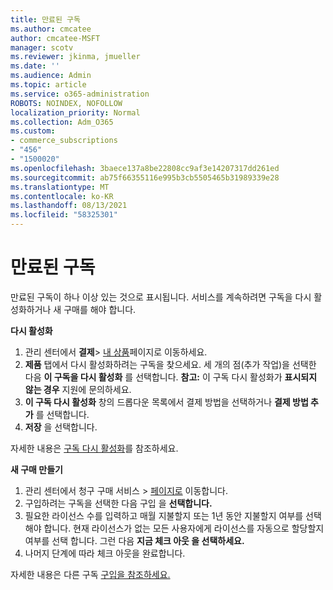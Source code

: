 ```yaml
---
title: 만료된 구독
ms.author: cmcatee
author: cmcatee-MSFT
manager: scotv
ms.reviewer: jkinma, jmueller
ms.date: ''
ms.audience: Admin
ms.topic: article
ms.service: o365-administration
ROBOTS: NOINDEX, NOFOLLOW
localization_priority: Normal
ms.collection: Adm_O365
ms.custom:
- commerce_subscriptions
- "456"
- "1500020"
ms.openlocfilehash: 3baece137a8be22808cc9af3e14207317dd261ed
ms.sourcegitcommit: ab75f66355116e995b3cb5505465b31989339e28
ms.translationtype: MT
ms.contentlocale: ko-KR
ms.lasthandoff: 08/13/2021
ms.locfileid: "58325301"
---
```

# <a name="expired-subscription"></a>만료된 구독

만료된 구독이 하나 이상 있는 것으로 표시됩니다. 서비스를 계속하려면 구독을 다시 활성화하거나 새 구매를 해야 합니다.
  
**다시 활성화**
  
1. 관리 센터에서 **결제**\> [내 상품](https://go.microsoft.com/fwlink/p/?linkid=842054)페이지로 이동하세요.
2. **제품** 탭에서 다시 활성화하려는 구독을 찾으세요. 세 개의 점(추가 작업)을 선택한 다음 **이 구독을 다시 활성화** 를 선택합니다.
    **참고:** 이 구독 다시 활성화가 **표시되지 않는 경우** 지원에 문의하세요.
3. **이 구독 다시 활성화** 창의 드롭다운 목록에서 결제 방법을 선택하거나 **결제 방법 추가** 를 선택합니다.
4. **저장** 을 선택합니다.

자세한 내용은 [구독 다시 활성화](https://docs.microsoft.com/microsoft-365/commerce/subscriptions/reactivate-your-subscription)를 참조하세요.

**새 구매 만들기**
  
1. 관리 센터에서 청구 구매  서비스 \> [페이지로](https://go.microsoft.com/fwlink/p/?linkid=868433) 이동합니다.
2. 구입하려는 구독을 선택한 다음 구입 을 **선택합니다.**
3. 필요한 라이선스 수를 입력하고 매월 지불할지 또는 1년 동안 지불할지 여부를 선택해야 합니다. 현재 라이선스가 없는 모든 사용자에게 라이선스를 자동으로 할당할지 여부를 선택 합니다. 그런 다음 **지금 체크 아웃 을 선택하세요.**
4. 나머지 단계에 따라 체크 아웃을 완료합니다.

자세한 내용은 다른 구독 [구입을 참조하세요.](https://docs.microsoft.com/microsoft-365/commerce/buy-another-subscription)